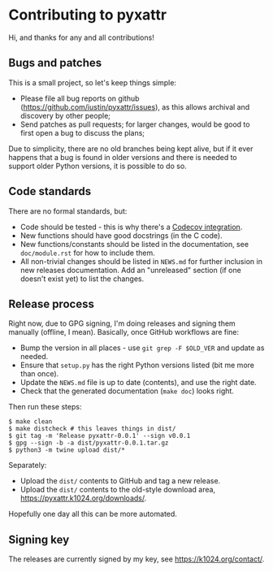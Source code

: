# Contributing to pyxattr

Hi, and thanks for any and all contributions!

## Bugs and patches

This is a small project, so let's keep things simple:

- Please file all bug reports on github
  (<https://github.com/iustin/pyxattr/issues>), as this allows
  archival and discovery by other people;
- Send patches as pull requests; for larger changes, would be good to
  first open a bug to discuss the plans;

Due to simplicity, there are no old branches being kept alive, but if
it ever happens that a bug is found in older versions and there is
needed to support older Python versions, it is possible to do so.

## Code standards

There are no formal standards, but:

- Code should be tested - this is why there's a [Codecov
  integration](https://app.codecov.io/gh/iustin/pyxattr/tree/main).
- New functions should have good docstrings (in the C code).
- New functions/constants should be listed in the documentation, see
  `doc/module.rst` for how to include them.
- All non-trivial changes should be listed in `NEWS.md` for further
  inclusion in new releases documentation. Add an "unreleased" section
  (if one doesn't exist yet) to list the changes.

## Release process

Right now, due to GPG signing, I'm doing releases and signing them
manually (offline, I mean). Basically, once GitHub workflows are fine:

- Bump the version in all places - use `git grep -F $OLD_VER` and
  update as needed.
- Ensure that `setup.py` has the right Python versions listed (bit me
  more than once).
- Update the `NEWS.md` file is up to date (contents), and use the
  right date.
- Check that the generated documentation (`make doc`) looks right.

Then run these steps:

```
$ make clean
$ make distcheck # this leaves things in dist/
$ git tag -m 'Release pyxattr-0.0.1' --sign v0.0.1
$ gpg --sign -b -a dist/pyxattr-0.0.1.tar.gz
$ python3 -m twine upload dist/*
```

Separately:

* Upload the `dist/` contents to GitHub and tag a new release.
* Upload the `dist/` contents to the old-style download area,
  <https://pyxattr.k1024.org/downloads/>.

Hopefully one day all this can be more automated.

## Signing key

The releases are currently signed by my key, see <https://k1024.org/contact/>.

